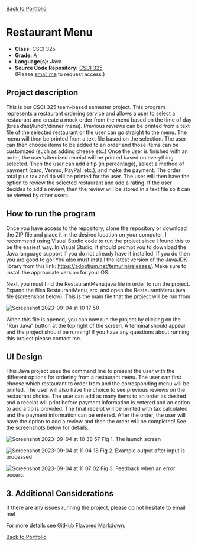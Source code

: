 [Back to Portfolio](./)

Restaurant Menu
===============

-   **Class:** CSCI 325
-   **Grade:** A
-   **Language(s):** Java
-   **Source Code Repository:** [CSCI 325](https://github.com/logon02/csci325-Restaurant-menu)  
    (Please [email me](mailto:lcferguson@csustudent.net?subject=GitHub%20Access) to request access.)

## Project description

This is our CSCI 325 team-based semester project. This program represents a restaurant ordering service and allows a user to select a restaurant and create a mock order from the menu based on the time of day (breakfast/lunch/dinner menu). Previous reviews can be printed from a text file of the selected restaurant or the user can go straight to the menu. The menu will then be printed from a text file based on the selection. The user can then choose items to be added to an order and those items can be customized (such as adding cheese etc.) Once the user is finished with an order, the user’s itemized receipt will be printed based on everything selected. Then the user can add a tip (in percentage), select a method of payment (card, Venmo, PayPal, etc.), and make the payment. The order total plus tax and tip will be printed for the user. The user will then have the option to review the selected restaurant and add a rating. If the user decides to add a review, then the review will be stored in a text file so it can be viewed by other users.

## How to run the program

Once you have access to the repository, clone the repository or download the ZIP file and place it in the desired location on your computer. I recommend using Visual Studio code to run the project since I found this to be the easiest way. In Visual Studio, it should prompt you to download the Java language support if you do not already have it installed. If you do then you are good to go! You also must install the latest version of the JavaJDK library from this link: https://adoptium.net/temurin/releases/. Make sure to install the appropriate version for your OS.

Next, you must find the RestaurantMenu.java file in order to run the project. Expand the files RestaurantMenu, src, and open the RestaurantMenu.java file (screenshot below). This is the main file that the project will be run from. 

![Screenshot 2023-09-04 at 10 17 50](https://github.com/logon02/logon02.github.io/assets/85260424/c8e07877-2524-4ca2-99bd-da76145d526d)

When this file is opened, you can now run the project by clicking on the "Run Java" button at the top right of the screen. A terminal should appear and the project should be running! If you have any questions about running this project please contact me.

## UI Design

This Java project uses the command line to present the user with the different options for ordering from a restaurant menu. The user can first choose which restaurant to order from and the corresponding menu will be printed. The user will also have the choice to see previous reviews on the restaurant choice. The user can add as many items to an order as desired and a receipt will print before payment information is entered and an option to add a tip is provided. The final receipt will be printed with tax calculated and the payment information can be entered. After the order, the user will have the option to add a review and then the order will be completed! See the screenshots below for details.

![Screenshot 2023-09-04 at 10 38 57](https://github.com/logon02/logon02.github.io/assets/85260424/8a6e09f1-ef44-471f-909e-b94dfef0aa01)
Fig 1. The launch screen

![Screenshot 2023-09-04 at 11 04 18](https://github.com/logon02/logon02.github.io/assets/85260424/d73d0bdf-2988-4efa-b053-ea392d535077)
Fig 2. Example output after input is processed.

![Screenshot 2023-09-04 at 11 07 02](https://github.com/logon02/logon02.github.io/assets/85260424/9c0536d9-5146-4078-bbc5-8deb80a19e40)
Fig 3. Feedback when an error occurs.

## 3. Additional Considerations

If there are any issues running the project, please do not hesitate to email me!

For more details see [GitHub Flavored Markdown](https://guides.github.com/features/mastering-markdown/).

[Back to Portfolio](./)
